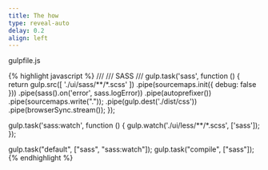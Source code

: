 ```yaml
---
title: The how
type: reveal-auto
delay: 0.2
align: left
---
```


gulpfile.js

{% highlight javascript %}
///
/// SASS
///
gulp.task('sass', function () {
    return gulp.src([
        './ui/sass/**/*.scss'
    ])
    .pipe(sourcemaps.init({ debug: false }))
    .pipe(sass().on('error', sass.logError))
    .pipe(autoprefixer())
    .pipe(sourcemaps.write("."));
    .pipe(gulp.dest('./dist/css'))
    .pipe(browserSync.stream());
});

gulp.task('sass:watch', function () {
    gulp.watch('./ui/less/**/*.scss', ['sass']);
});

gulp.task("default", ["sass", "sass:watch"]);
gulp.task("compile", ["sass"]);
{% endhighlight %}
